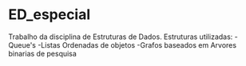 # ED_especial
Trabalho da disciplina de Estruturas de Dados.
Estruturas utilizadas:
-Queue's
-Listas Ordenadas de objetos
-Grafos baseados em Arvores binarias de pesquisa
